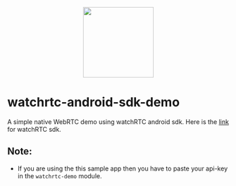 <p align="center">
  <img height="160" src="https://avatars.githubusercontent.com/u/16746133?s=200&v=4" />
</p>

# watchrtc-android-sdk-demo

A simple native WebRTC demo using watchRTC android sdk. Here is the [link] for watchRTC sdk.

## Note:
- If you are using the this sample app then you have to paste your api-key in the `watchrtc-demo` module.

[link]: https://github.com/testRTC/watchRTCSDK-Android
